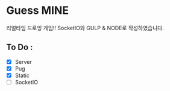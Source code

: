 # Guess MINE

리얼타임 드로잉 게임!! SocketIO와 GULP & NODE로 작성하였습니다.

## To Do : 
- [X] Server
- [X] Pug
- [X] Static
- [ ] SocketIO